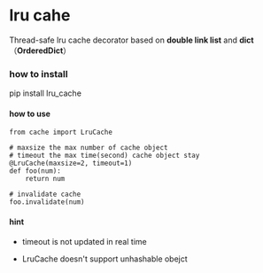 lru cahe
=====================

Thread-safe lru cache decorator based on **double link list** and **dict** （**OrderedDict**）

### how to install

pip install lru_cache

#### how to use

    from cache import LruCache

    # maxsize the max number of cache object
    # timeout the max time(second) cache object stay
    @LruCache(maxsize=2, timeout=1)
    def foo(num):
        return num

    # invalidate cache
    foo.invalidate(num)

#### hint

* timeout is not updated in real time

* LruCache doesn't support unhashable obejct
